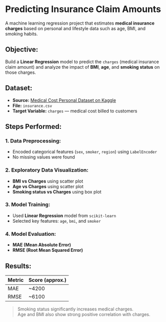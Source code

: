 # Predicting Insurance Claim Amounts
A machine learning regression project that estimates **medical insurance charges** based on personal and lifestyle data such as age, BMI, and smoking habits.

## Objective:
Build a **Linear Regression** model to predict the `charges` (medical insurance claim amount) and analyze the impact of **BMI**, **age**, and **smoking status** on those charges.

## Dataset:
- **Source:** [Medical Cost Personal Dataset on Kaggle](https://www.kaggle.com/datasets/mirichoi0218/insurance)
- **File:** `insurance.csv`
- **Target Variable:** `charges` — medical cost billed to customers

## Steps Performed:
### 1. Data Preprocessing:
- Encoded categorical features (`sex`, `smoker`, `region`) using `LabelEncoder`
- No missing values were found

### 2. Exploratory Data Visualization:
- **BMI vs Charges** using scatter plot
- **Age vs Charges** using scatter plot
- **Smoking status vs Charges** using box plot

### 3. Model Training:
- Used **Linear Regression** model from `scikit-learn`
- Selected key features: `age`, `bmi`, and `smoker`

### 4. Model Evaluation:
- **MAE (Mean Absolute Error)**
- **RMSE (Root Mean Squared Error)**

## Results:

| Metric | Score (approx.) |
|--------|------------------|
| MAE    | ~4200            |
| RMSE   | ~6100            |

> Smoking status significantly increases medical charges.  
> Age and BMI also show strong positive correlation with charges.
